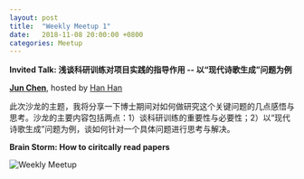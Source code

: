 ```yaml
---
layout: post
title:  "Weekly Meetup 1"
date:   2018-11-08 20:00:00 +0800
categories: Meetup
---
```

**Invited Talk: 浅谈科研训练对项目实践的指导作用 -- 以“现代诗歌生成”问题为例**

**[Jun Chen](http://iir.ruc.edu.cn/~chenj/index.html)**, hosted by [Han Han](http://iir.ruc.edu.cn/~hanh/)

此次沙龙的主题，我将分享一下博士期间对如何做研究这个关键问题的几点感悟与思考。沙龙的主要内容包括两点：1）谈科研训练的重要性与必要性；2）以“现代诗歌生成”问题为例，谈如何针对一个具体问题进行思考与解决。

**Brain Storm: How to ciritcally read papers**

![Weekly Meetup](/meetup/images/poster-2018-11-09.jpg)
